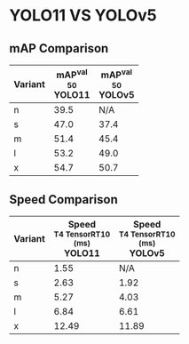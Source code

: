 ---
---
# YOLO11 VS YOLOv5

## mAP Comparison

| **Variant** | <center><span style='width: 400px;'>**mAP<sup>val<br>50**<br>**YOLO11**</span></center> | <center><span style='width: 400px;'>**mAP<sup>val<br>50**<br>**YOLOv5**</span></center> |
|----|----------------------------------|------------------------------------|
| n | 39.5 | N/A |
| s | 47.0 | 37.4 |
| m | 51.4 | 45.4 |
| l | 53.2 | 49.0 |
| x | 54.7 | 50.7 |

## Speed Comparison

| **Variant** | <center><span style='width: 200px;'>**Speed**<br><sup>T4 TensorRT10<br>(ms)</sup><br>**YOLO11**</span></center> | <center><span style='width: 200px;'>**Speed**<br><sup>T4 TensorRT10<br>(ms)</sup><br>**YOLOv5**</span></center> |
|---------|-----------------------|-----------------------|
| n | 1.55 | N/A |
| s | 2.63 | 1.92 |
| m | 5.27 | 4.03 |
| l | 6.84 | 6.61 |
| x | 12.49 | 11.89 |
